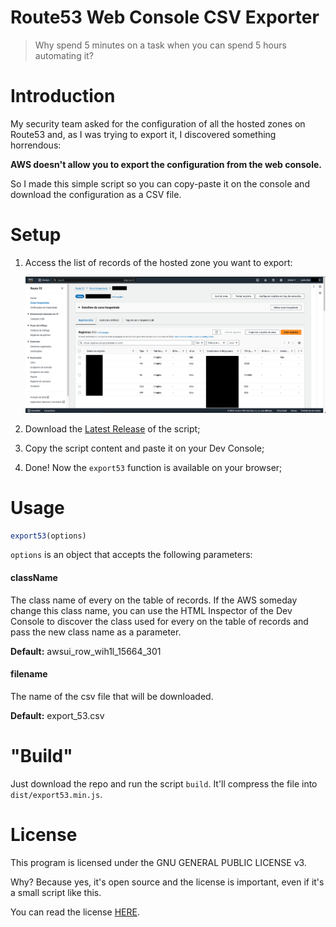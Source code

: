 # Route53 Web Console CSV Exporter


> Why spend 5 minutes on a task when you can spend 5 hours automating it?


# Introduction

My security team asked for the configuration of all the hosted zones on Route53 and, as I was trying to export it, I discovered something horrendous: 

**AWS doesn't allow you to export the configuration from the web console.**

So I made this simple script so you can copy-paste it on the console and download the configuration as a CSV file.

# Setup

1. Access the list of records of the hosted zone you want to export:
   
   ![aws-page](./docs/img/page-1.png)

2. Download the [Latest Release](https://github.com/pedroafabri/route53-web-csv-exporter/releases/latest) of the script;
3. Copy the script content and paste it on your Dev Console;
4. Done! Now the `export53` function is available on your browser;

# Usage

```javascript
export53(options)
```

`options` is an object that accepts the following parameters:

#### className

The class name of every <tr> on the table of records.
If the AWS someday change this class name, you can use the HTML Inspector of the Dev Console to discover the class used for every <tr> on the table of records and pass the new class name as a parameter.

**Default:** awsui_row_wih1l_15664_301

#### filename

The name of the csv file that will be downloaded.

**Default:** export_53.csv

# "Build"

Just download the repo and run the script `build`. It'll compress the file into `dist/export53.min.js`.

# License

This program is licensed under the GNU GENERAL PUBLIC LICENSE v3.

Why? Because yes, it's open source and the license is important, even if it's a small script like this.

You can read the license [HERE](./LICENSE).